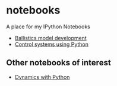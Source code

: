 notebooks
=========

A place for my IPython Notebooks

* [Ballistics model development](http://nbviewer.ipython.org/urls/raw.github.com/pestrickland/notebooks/master/ballistics.ipynb)
* [Control systems using Python](http://nbviewer.ipython.org/urls/raw.github.com/pestrickland/notebooks/master/control_systems.ipynb)

Other notebooks of interest
---------------------------

* [Dynamics with Python](http://www.moorepants.info/blog/npendulum.html)
